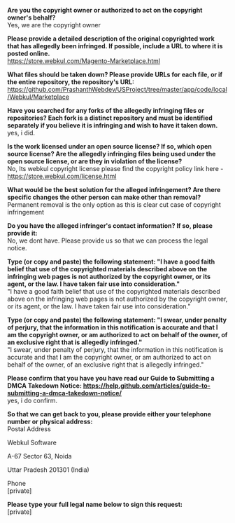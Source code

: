 **Are you the copyright owner or authorized to act on the copyright owner's behalf?**  
Yes, we are the copyright owner  

**Please provide a detailed description of the original copyrighted work that has allegedly been infringed. If possible, include a URL to where it is posted online.**  
https://store.webkul.com/Magento-Marketplace.html 

**What files should be taken down? Please provide URLs for each file, or if the entire repository, the repository's URL:**  
https://github.com/PrashanthWebdev/USProject/tree/master/app/code/local/Webkul/Marketplace  

**Have you searched for any forks of the allegedly infringing files or repositories? Each fork is a distinct repository and must be identified separately if you believe it is infringing and wish to have it taken down.**  
yes, i did.  

**Is the work licensed under an open source license? If so, which open source license? Are the allegedly infringing files being used under the open source license, or are they in violation of the license?**  
No, Its webkul copyright license please find the copyright policy link here - https://store.webkul.com/license.html  

**What would be the best solution for the alleged infringement? Are there specific changes the other person can make other than removal?**  
Permanent removal is the only option as this is clear cut case of copyright infringement  

**Do you have the alleged infringer's contact information? If so, please provide it:**  
No, we dont have. Please provide us so that we can process the legal notice.

**Type (or copy and paste) the following statement: "I have a good faith belief that use of the copyrighted materials described above on the infringing web pages is not authorized by the copyright owner, or its agent, or the law. I have taken fair use into consideration."**  
"I have a good faith belief that use of the copyrighted materials described above on the infringing web pages is not authorized by the copyright owner, or its agent, or the law. I have taken fair use into consideration."  

**Type (or copy and paste) the following statement: "I swear, under penalty of perjury, that the information in this notification is accurate and that I am the copyright owner, or am authorized to act on behalf of the owner, of an exclusive right that is allegedly infringed."**  
"I swear, under penalty of perjury, that the information in this notification is accurate and that I am the copyright owner, or am authorized to act on behalf of the owner, of an exclusive right that is allegedly infringed."  

**Please confirm that you have you have read our Guide to Submitting a DMCA Takedown Notice: https://help.github.com/articles/guide-to-submitting-a-dmca-takedown-notice/**  
yes, i do confirm.  

**So that we can get back to you, please provide either your telephone number or physical address:**  
Postal Address  

Webkul Software  

A-67 Sector 63, Noida  

Uttar Pradesh 201301 (India)

Phone  
[private]  

**Please type your full legal name below to sign this request:**  
[private]  
